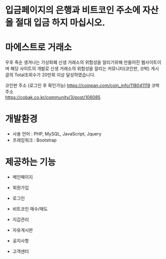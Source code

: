 # 입금페이지의 은행과 비트코인 주소에 자산을 절대 입금 하지 마십시오.
# 마에스트로 거래소
우후 죽순 생겨나는 가상화폐 신생 거래소의 위험성을 알리기위해 만들어진 웹사이트이며 해당 사이트의 개발로 신생 거래소의 위험성을 알리는 커뮤니티(코인판, 코박) 게시글의 Total조회수가 20만회 이상 달성하였습니다.

코인판 주소 (로그인 후 확인가능)
https://coinpan.com/coin_info/118041119
코박 주소<BR>
https://cobak.co.kr/community/3/post/106085

# 개발환경
* 사용 언어 : PHP, MySQL, JavaScript, Jquery
* 프레임워크 : Bootstrap

# 제공하는 기능
* 메인페이지

* 회원가입

* 로그인

* 비트코인 매수/매도

* 지갑관리

* 자유게시판

* 공지사항

* 고객센터
